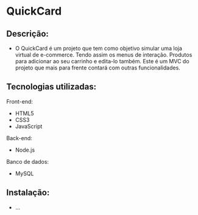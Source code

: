 # QuickCard

## Descrição:
- O QuickCard é um projeto que tem como objetivo simular uma loja virtual de e-commerce. Tendo assim os menus de interação. Produtos para adicionar ao seu carrinho e edita-lo também. Este é um MVC do projeto que mais para frente contará com outras funcionalidades.

## Tecnologias utilizadas:
Front-end:
- HTML5
- CSS3
- JavaScript

Back-end:
- Node.js

Banco de dados:
- MySQL

## Instalação:
- ...